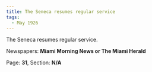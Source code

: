 ```yaml
---  
title: The Seneca resumes regular service  
tags:  
  - May 1926  
---  
```

  
The Seneca resumes regular service.  
  
Newspapers: **Miami Morning News or The Miami Herald**  
  
Page: **31**, Section: **N/A** 
